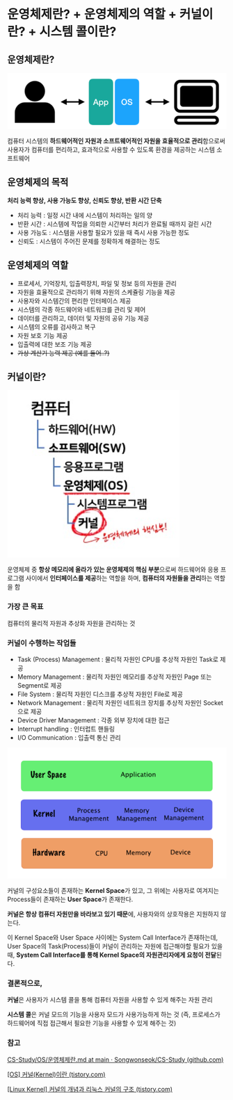 # 운영체제란? + 운영체제의 역할 + 커널이란? + 시스템 콜이란?

## 운영체제란?

![Untitled](source_seonghoon/Untitled.png)

컴퓨터 시스템의 **하드웨어적인 자원과 소프트웨어적인 자원을 효율적으로 관리**함으로써 사용자가 컴퓨터를 편리하고, 효과적으로 사용할 수 있도록 환경을 제공하는 시스템 소프트웨어

## 운영체제의 목적

**처리 능력 향상, 사용 가능도 향상, 신뢰도 향상, 반환 시간 단축**

- 처리 능력 : 일정 시간 내에 시스템이 처리하는 일의 양
- 반환 시간 : 시스템에 작업을 의뢰한 시간부터 처리가 완료될 때까지 걸린 시간
- 사용 가능도 : 시스템을 사용할 필요가 있을 때 즉시 사용 가능한 정도
- 신뢰도 : 시스템이 주어진 문제를 정확하게 해결하는 정도

## 운영체제의 역할

- 프로세서, 기억장치, 입출력장치, 파일 및 정보 등의 자원을 관리
- 자원을 효율적으로 관리하기 위해 자원의 스케쥴링 기능을 제공
- 사용자와 시스템간의 편리한 인터페이스 제공
- 시스템의 각종 하드웨어와 네트워크를 관리 및 제어
- 데이터를 관리하고, 데이터 및 자원의 공유 기능 제공
- 시스템의 오류를 검사하고 복구
- 자원 보호 기능 제공
- 입출력에 대한 보조 기능 제공
- ~~가상 계산기 능력 제공 (예를 들어..?)~~

## 커널이란?

![Untitled](source_seonghoon/Untitled%201.png)

운영체제 중 **항상 메모리에 올라가 있는 운영체제의 핵심 부분**으로써 하드웨어와 응용 프로그램 사이에서 **인터페이스를 제공**하는 역할을 하며, **컴퓨터의 자원들을 관리**하는 역할을 함

### 가장 큰 목표

컴퓨터의 물리적 자원과 추상화 자원을 관리하는 것

### 커널이 수행하는 작업들

- Task (Process) Management : 물리적 자원인 CPU를 추상적 자원인 Task로 제공
- Memory Management : 물리적 자원인 메모리를 추상적 자원인 Page 또는 Segment로 제공
- File System : 물리적 자원인 디스크를 추상적 자원인 File로 제공
- Network Management : 물리적 자원인 네트워크 장치를 추상적 자원인 Socket으로 제공
- Device Driver Management : 각종 외부 장치에 대한 접근
- Interrupt handling : 인터럽트 핸들링
- I/O Communication : 입출력 통신 관리

![Untitled](source_seonghoon/Untitled%202.png)

커널의 구성요소들이 존재하는 **Kernel Space**가 있고, 그 위에는 사용자로 여겨지는 Process들이 존재하는 **User Space**가 존재한다.

**커널은 항상 컴퓨터 자원만을 바라보고 있기 때문**에, 사용자와의 상호작용은 지원하지 않는다.

이 Kernel Space와 User Space 사이에는 System Call Interface가 존재하는데, User Space의 Task(Process)들이 커널이 관리하는 자원에 접근해야할 필요가 있을 때, **System Call Interface를 통해 Kernel Space의 자원관리자에게 요청이 전달**된다.

### 결론적으로,

**커널**은 사용자가 시스템 콜을 통해 컴퓨터 자원을 사용할 수 있게 해주는 자원 관리

**시스템 콜**은 커널 모드의 기능을 사용자 모드가 사용가능하게 하는 것 (즉, 프로세스가 하드웨어에 직접 접근해서 필요한 기능을 사용할 수 있게 해주는 것)

### 참고

[CS-Study/OS/운영체제란.md at main · Songwonseok/CS-Study (github.com)](https://github.com/Songwonseok/CS-Study/blob/main/OS/%EC%9A%B4%EC%98%81%EC%B2%B4%EC%A0%9C%EB%9E%80.md)

[[OS] 커널(Kernel)이란 (tistory.com)](https://minkwon4.tistory.com/295)

[[Linux Kernel] 커널의 개념과 리눅스 커널의 구조 (tistory.com)](https://5equal0.tistory.com/entry/Linux-Kernel-%EC%BB%A4%EB%84%90%EC%9D%98-%EA%B0%9C%EB%85%90%EA%B3%BC-%EC%BB%A4%EB%84%90%EC%9D%98-%EA%B5%AC%EC%A1%B0)